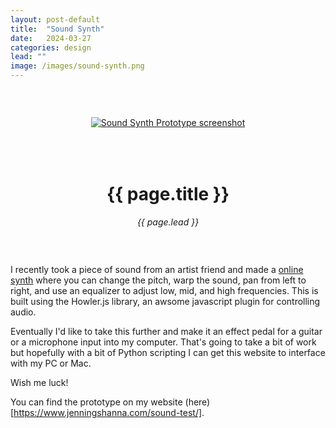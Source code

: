 ```yaml
---
layout: post-default
title:  "Sound Synth"
date:   2024-03-27
categories: design
lead: ""
image: /images/sound-synth.png
---
```


<div style="margin: 0 auto; text-align:center;padding:45px 0;">
<div style="padding-bottom: 50px;"><a target="_blank" href="https://www.jenningshanna.com/sound-test/"><img src="{{ page.image }}" alt="Sound Synth Prototype screenshot" /></a></div>
<h1>{{ page.title }}</h1>
<em>{{ page.lead }}</em>
</div>

I recently took a piece of sound from an artist friend and made a [online synth](https://www.jenningshanna.com/sound-test/)
 where you can change the pitch, warp the sound, pan from left to right, and use an equalizer to adjust low, mid, and high frequencies. This is built using the Howler.js library, an awsome javascript plugin for controlling audio.

Eventually I'd like to take this further and make it an effect pedal for a guitar or a microphone input into my computer. That's going to take a bit of work but hopefully with a bit of Python scripting I can get this website to interface with my PC or Mac.

Wish me luck!

You can find the prototype on my website (here)[https://www.jenningshanna.com/sound-test/].

